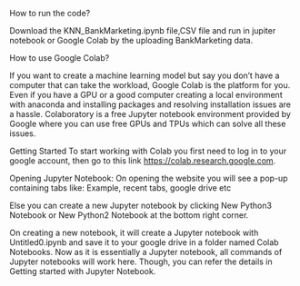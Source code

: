 How to run the code?

Download the KNN_BankMarketing.ipynb file,CSV file and run in jupiter notebook or Google Colab by the uploading BankMarketing data.

How to use Google Colab?

If you want to create a machine learning model but say you don’t have a computer that can take the workload, Google Colab is the platform for you. Even if you have a GPU or a good computer creating a local environment with anaconda and installing packages and resolving installation issues are a hassle.
Colaboratory is a free Jupyter notebook environment provided by Google where you can use free GPUs and TPUs which can solve all these issues.

Getting Started
To start working with Colab you first need to log in to your google account, then go to this link https://colab.research.google.com.

Opening Jupyter Notebook:
On opening the website you will see a pop-up containing tabs like:
Example,
recent tabs,
google drive etc

Else you can create a new Jupyter notebook by clicking New Python3 Notebook or New Python2 Notebook at the bottom right corner.

On creating a new notebook, it will create a Jupyter notebook with Untitled0.ipynb and save it to your google drive in a folder named Colab Notebooks. 
Now as it is essentially a Jupyter notebook, all commands of Jupyter notebooks will work here. 
Though, you can refer the details in Getting started with Jupyter Notebook.



